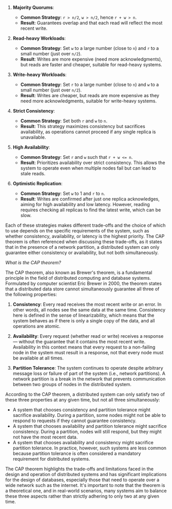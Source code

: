 1. **Majority Quorums**:
    - **Common Strategy**: `r > n/2`, `w > n/2`, hence `r + w > n`.
    - **Result**: Guarantees overlap and that each read will reflect the most recent write.
2. **Read-heavy Workloads**:
    
    - **Common Strategy**: Set `w` to a large number (close to `n`) and `r` to a small number (just over `n/2`).
    - **Result**: Writes are more expensive (need more acknowledgments), but reads are faster and cheaper, suitable for read-heavy systems.
3. **Write-heavy Workloads**:
    
    - **Common Strategy**: Set `r` to a large number (close to `n`) and `w` to a small number (just over `n/2`).
    - **Result**: Writes are cheaper, but reads are more expensive as they need more acknowledgments, suitable for write-heavy systems.
4. **Strict Consistency**:
    
    - **Common Strategy**: Set both `r` and `w` to `n`.
    - **Result**: This strategy maximizes consistency but sacrifices availability, as operations cannot proceed if any single replica is unavailable.
5. **High Availability**:
    
    - **Common Strategy**: Set `r` and `w` such that `r + w <= n`.
    - **Result**: Prioritizes availability over strict consistency. This allows the system to operate even when multiple nodes fail but can lead to stale reads.
6. **Optimistic Replication**:
    
    - **Common Strategy**: Set `w` to 1 and `r` to `n`.
    - **Result**: Writes are confirmed after just one replica acknowledges, aiming for high availability and low latency. However, reading requires checking all replicas to find the latest write, which can be slow.

Each of these strategies makes different trade-offs and the choice of which to use depends on the specific requirements of the system, such as whether consistency, availability, or latency is the highest priority. The CAP theorem is often referenced when discussing these trade-offs, as it states that in the presence of a network partition, a distributed system can only guarantee either consistency or availability, but not both simultaneously.

*What is the CAP theorem?*

The CAP theorem, also known as Brewer's theorem, is a fundamental principle in the field of distributed computing and database systems. Formulated by computer scientist Eric Brewer in 2000, the theorem states that a distributed data store cannot simultaneously guarantee all three of the following properties:

1. **Consistency**: Every read receives the most recent write or an error. In other words, all nodes see the same data at the same time. Consistency here is defined in the sense of linearizability, which means that the system behaves as if there is only a single copy of the data, and all operations are atomic.
    
2. **Availability**: Every request (whether read or write) receives a response — without the guarantee that it contains the most recent write. Availability in this context means that every request to a non-failing node in the system must result in a response, not that every node must be available at all times.
    
3. **Partition Tolerance**: The system continues to operate despite arbitrary message loss or failure of part of the system (i.e., network partitions). A network partition is a break in the network that prevents communication between two groups of nodes in the distributed system.

According to the CAP theorem, a distributed system can only satisfy two of these three properties at any given time, but not all three simultaneously:

- A system that chooses consistency and partition tolerance might sacrifice availability. During a partition, some nodes might not be able to respond to requests if they cannot guarantee consistency.
- A system that chooses availability and partition tolerance might sacrifice consistency. During a partition, nodes will still respond, but they might not have the most recent data.
- A system that chooses availability and consistency might sacrifice partition tolerance. In practice, however, such systems are less common because partition tolerance is often considered a mandatory requirement for distributed systems.

The CAP theorem highlights the trade-offs and limitations faced in the design and operation of distributed systems and has significant implications for the design of databases, especially those that need to operate over a wide network such as the internet. It's important to note that the theorem is a theoretical one, and in real-world scenarios, many systems aim to balance these three aspects rather than strictly adhering to only two at any given time.